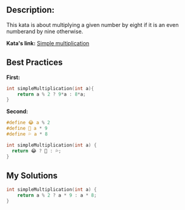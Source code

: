 ## Description:

This kata is about multiplying a given number by eight if it is an even numberand by nine otherwise.

**Kata's link:** [Simple multiplication](https://www.codewars.com/kata/583710ccaa6717322c000105/cpp)

## Best Practices

**First:**
```cpp
int simpleMultiplication(int a){
    return a % 2 ? 9*a : 8*a;
}
```

**Second:**
```cpp
#define 😂 a % 2
#define 🍆 a * 9
#define 💦 a * 8

int simpleMultiplication(int a) {
  return 😂 ? 🍆 : 💦;
}
```

## My Solutions
```cpp
int simpleMultiplication(int a) {
    return a % 2 ? a * 9 : a * 8;
}
```